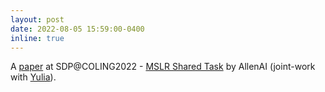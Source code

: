 ```yaml
---
layout: post
date: 2022-08-05 15:59:00-0400
inline: true
---
```


A [paper](https://arxiv.org/abs/2209.08698) at SDP@COLING2022 - [MSLR Shared Task](https://leaderboard.allenai.org/mslr-cochrane/submissions/public) by AllenAI (joint-work with [Yulia](https://scholar.google.com/citations?user=Ee3RxjUAAAAJ&hl=en&oi=ao)).
